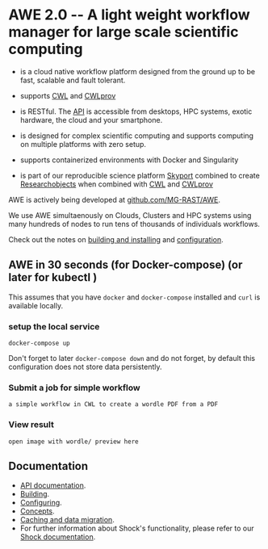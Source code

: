 





# AWE 2.0 -- A light weight workflow manager for large scale scientific computing

- is a cloud native workflow platform designed from the ground up to be fast, scalable and fault tolerant.

- supports [CWL](http://www.commonwl.org) and [CWLprov](https://github.com/common-workflow-language/cwlprov)

- is RESTful. The [API](./API/README.md) is accessible from desktops, HPC systems, exotic hardware, the cloud and your smartphone.

- is designed for complex scientific computing and supports computing on multiple platforms with zero setup.

- supports containerized environments with Docker and Singularity

- is part of our reproducible science platform [Skyport]([https://github.com/MG-RAST/Skyport2) combined to create [Researchobjects](http://www.researchobject.org/) when combined with [CWL](http://www.commonwl.org) and 
[CWLprov](https://github.com/common-workflow-language/cwlprov)

AWE is actively being developed at [github.com/MG-RAST/AWE](https://github.com/MG-RAST/AWE).


We use AWE simultaenously on Clouds, Clusters and HPC systems using many hundreds of nodes to run tens of thousands of individuals workflows.


Check out the notes  on [building and installing](./building.md) and [configuration](./configuration.md).


## AWE in 30 seconds (for Docker-compose) (or later for kubectl )
This assumes that you have `docker` and `docker-compose` installed and `curl` is available locally.

### setup the local service
`docker-compose up`

Don't forget to later `docker-compose down` and do not forget, by default this configuration does not store data persistently.


### Submit a job for simple workflow
~~~~
a simple workflow in CWL to create a wordle PDF from a PDF
~~~~

### View result
~~~~
open image with wordle/ preview here
~~~~

## Documentation
- [API documentation](./API.md).
- [Building](./building.md).
- [Configuring](./config.md).
- [Concepts](./concepts.md).
- [Caching and data migration](./caching_and_data_migration.md).
- For further information about Shock's functionality, please refer to our [Shock documentation](https://github.com/MG-RAST/Shock/docs/).



